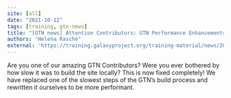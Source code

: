 ```yaml
---
site: [all]
date: "2021-10-12"
tags: [training, gtn-news]
title: "[GTN news] Attention Contributors: GTN Performance Enhancements"
authors: "Helena Rasche"
external: 'https://training.galaxyproject.org/training-material/news/2021/10/12/speed.html'
---
```


Are you one of our amazing GTN Contributors? Were you ever bothered by how slow it was to build the site locally? This is now fixed completely! We have replaced one of the slowest steps of the GTN’s build process and rewritten it ourselves to be more performant.

